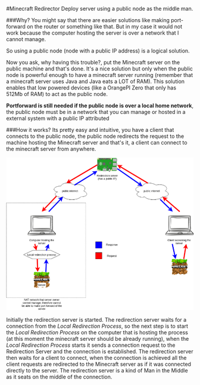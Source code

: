 #Minecraft Redirector
Deploy server using a public node as the middle man.

###Why?
You might say that there are easier solutions like making port-forward on the router or something like that.
But in my case it would not work because the computer hosting the server is over a network that I cannot manage.

So using a public node (node with a public IP address) is a logical solution.

Now you ask, why having this trouble?, put the Minecraft server on the public machine and that's done. It's a nice solution
but only when the public node is powerful enough to have a minecraft server running (remember that a minecraft server uses Java and Java eats a LOT of RAM).
This solution enables that low powered devices (like a OrangePI Zero that only has 512Mb of RAM) to act as the public node.

**Portforward is still needed if the public node is over a local home network**, the public node must be in a network that you can manage or hosted
in a external system with a public IP attributed

###How it works?
Its pretty easy and intuitive, you have a client that connects to the public node, the public node redirects the request to the machine hosting the Minecraft server and that's it, a client can connect to the minecraft server from anywhere.

![structure](.README_images/Structure.png)

Initially the redirection server is started. The redirection server waits for a connection from the *Local Redirection Process*, so the next step is to start the *Local Redirection Process* on the computer that is hosting the process (at this moment the minecraft server should be already running), when the *Local Redirection Process* starts it sends a connection request to the Redirection Server and the connection is established.
The redirection server then waits for a client to connect, when the connection is achieved all the client requests are redirected to the Minecraft server as if it was connected directly to the server.
The redirection server is a kind of Man in the Middle as it seats on the middle of the connection.
 